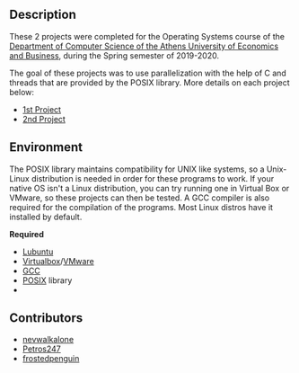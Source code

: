 ## Description

These 2 projects were completed for the Operating Systems course of the [Department of Computer Science of the Athens University of Economics and Business](https://www.dept.aueb.gr/el/cs), during the Spring semester of 2019-2020.

The goal of these projects was to use parallelization with the help of C and threads that are provided by the POSIX library. More details on each project below:

- [1st Project](https://github.com/nevwalkalone/Operating-Systems-2019-2020-/tree/main/1st%20Assignment)
- [2nd Project](https://github.com/nevwalkalone/Operating-Systems-2019-2020-/tree/main/2nd%20Assignment)

## Environment

The POSIX library maintains compatibility for UNIX like systems, so a Unix-Linux distribution is needed in order for these programs to work. If your native OS isn't a Linux distribution, you can try running one in Virtual Box or VMware, so these projects can then be tested. A GCC compiler is also required for the compilation of the programs. Most Linux distros have it installed by default.

**Required**
- [Lubuntu](https://lubuntu.net/)
- [Virtualbox](https://www.virtualbox.org/)/[VMware](https://www.vmware.com/)
- [GCC](https://linuxize.com/post/how-to-install-gcc-compiler-on-ubuntu-18-04) 
- [POSIX](https://www.cs.cmu.edu/afs/cs/academic/class/15492-f07/www/pthreads.html) library
- 
## Contributors

- [nevwalkalone](https://github.com/nevwalkalone)
- [Petros247](https://github.com/Petros247)
- [frostedpenguin](https://github.com/frostedpenguin)
